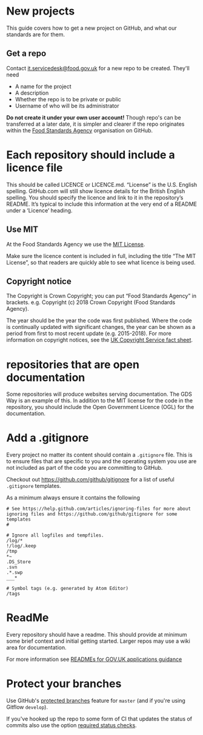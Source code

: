 # New projects

This guide covers how to get a new project on GitHub, and what our standards are for them.

## Get a repo

Contact it.servicedesk@food.gov.uk for a new repo to be created. They'll need

- A name for the project
- A description
- Whether the repo is to be private or public
- Username of who will be its administrator

**Do not create it under your own user account!** Though repo's can be transferred at a later date, it is simpler and clearer if the repo originates within the [Food Standards Agency](https://github.com/foodstandardsagency) organisation on GitHub.


# Each repository should include a licence file
This should be called LICENCE or LICENCE.md. “License” is the U.S. English spelling.
GitHub.com will still show licence details for the British English spelling.
You should specify the licence and link to it in the repository’s README. It’s typical to include this information at the very end of a README under a ‘Licence’ heading.

## Use MIT
At the Food Standards Agency we use the [MIT License](https://opensource.org/licenses/MIT).

Make sure the licence content is included in full, including the title “The MIT License”, so that readers are quickly able to see what licence is being used.

## Copyright notice
The Copyright is Crown Copyright; you can put “Food Standards Agency” in brackets.
e.g. Copyright (c) 2018 Crown Copyright (Food Standards Agency).

The year should be the year the code was first published. Where the code is continually updated with significant changes, the year can be shown as a period from first to most recent update (e.g. 2015-2018).
For more information on copyright notices, see the [UK Copyright Service fact sheet](http://www.copyrightservice.co.uk/copyright/p03_copyright_notices).

# repositories that are open documentation
Some repositories will produce websites serving documentation. The GDS Way is an example of this. In addition to the MIT license for the code in the repository, you should include the Open Government Licence (OGL) for the documentation.


# Add a .gitignore

Every project no matter its content should contain a `.gitignore` file. This is to ensure files that are specific to you and the operating system you use are not included as part of the code you are committing to GitHub.

Checkout out <https://github.com/github/gitignore> for a list of useful `.gitignore` templates.

As a minimum always ensure it contains the following

```text
# See https://help.github.com/articles/ignoring-files for more about ignoring files and https://github.com/github/gitignore for some templates
#

# Ignore all logfiles and tempfiles.
/log/*
!/log/.keep
/tmp
*~
.DS_Store
.svn
.*.swp
___*

# Symbol tags (e.g. generated by Atom Editor)
/tags
```

# ReadMe
Every repository should have a readme.  This should provide at minimum some brief context and initial getting started.  Larger repos may use a wiki area for documentation.

For more information see [READMEs for GOV.UK applications guidance](https://docs.publishing.service.gov.uk/manual/readmes.html)


# Protect your branches

Use GitHub's [protected branches](https://help.github.com/articles/about-protected-branches/) feature for `master` (and if you're using Gitflow `develop`).

If you've hooked up the repo to some form of CI that updates the status of commits also use the option [required status checks](https://help.github.com/articles/about-required-status-checks/).
